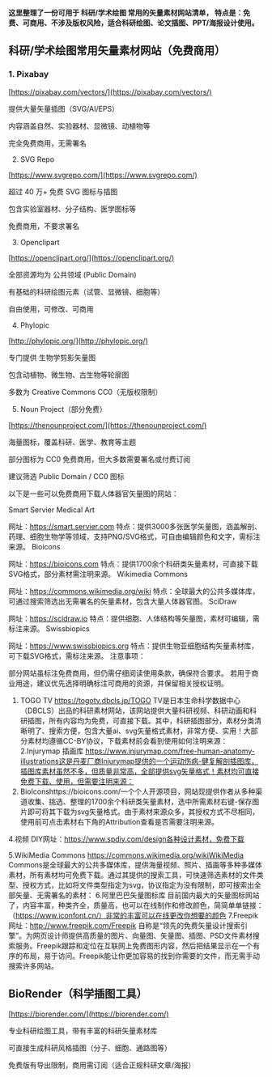 **这里整理了一份可用于 科研/学术绘图 常用的矢量素材网站清单，
特点是：免费、可商用、不涉及版权风险，适合科研绘图、论文插图、PPT/海报设计使用。**

## 科研/学术绘图常用矢量素材网站（免费商用）

### 1. Pixabay

[https://pixabay.com/vectors/](https://pixabay.com/vectors/)

提供大量矢量插图（SVG/AI/EPS）

内容涵盖自然、实验器材、显微镜、动植物等

完全免费商用，无需署名

2. SVG Repo

[https://www.svgrepo.com/](https://www.svgrepo.com/)

超过 40 万+ 免费 SVG 图标与插图

包含实验室器材、分子结构、医学图标等

免费商用，不要求署名

3. Openclipart

[https://openclipart.org/](https://openclipart.org/)

全部资源均为 公共领域 (Public Domain)

有基础的科研绘图元素（试管、显微镜、细胞等）

自由使用，可修改、可商用

4. Phylopic

[http://phylopic.org/](http://phylopic.org/)

专门提供 生物学剪影矢量图

包含动植物、微生物、古生物等轮廓图

多数为 Creative Commons CC0（无版权限制）

5. Noun Project（部分免费）

[https://thenounproject.com/](https://thenounproject.com/)

海量图标，覆盖科研、医学、教育等主题

部分图标为 CC0 免费商用，但大多数需要署名或付费订阅

建议筛选 Public Domain / CC0 图标





以下是一些可以免费商用下载人体器官矢量图的网站：

Smart Servier Medical Art

网址：https://smart.servier.com
特点：提供3000多张医学矢量图，涵盖解剖、药理、细胞生物学等领域，支持PNG/SVG格式，可自由编辑颜色和文字，需标注来源。
Bioicons

网址：https://bioicons.com
特点：提供1700余个科研类矢量素材，可直接下载SVG格式，部分素材需注明来源。
Wikimedia Commons

网址：https://commons.wikimedia.org/wiki
特点：全球最大的公共多媒体库，可通过搜索筛选出无需署名的矢量素材，包含大量人体器官图。
SciDraw

网址：https://scidraw.io
特点：提供细胞、人体结构等矢量图，素材可编辑，需标注来源。
Swissbiopics

网址：https://www.swissbiopics.org
特点：提供生物亚细胞结构矢量素材库，可下载SVG格式，需标注来源。
注意事项：

部分网站虽标注免费商用，但仍需仔细阅读使用条款，确保符合要求。
若用于商业用途，建议优先选择明确标注可商用的资源，并保留相关授权证明。









1. TOGO TV
https://togotv.dbcls.jp/TOGO TV是日本生命科学数据中心（DBCLS）出品的科研素材网站，该网站提供大量科研视频、科研动画和科研插图，所有内容均为免费，可直接下载。其中，科研插图部分，素材分类清晰明了、搜索方便，包含大量ai、svg矢量格式素材，非常方便、实用！大部分素材均遵循CC-BY协议，下载素材前会看到使用如何注明来源：
2.Injurymap 插画库
https://www.injurymap.com/free-human-anatomy-illustrations这是丹麦厂商Injurymap提供的一个运动伤病-健复解剖插图库，插图库素材虽然不多，但质量非常高，全部提供svg矢量格式！素材均可直接免费下载、使用，但需要注明来源：
3. BioIconshttps://bioicons.com/一个个人开源项目，网站现提供作者从多种渠道收集、挑选、整理的1700余个科研类矢量素材，选中所需素材右键-保存图片即可将其下载为svg矢量格式。由于素材来源众多，其授权方式不尽相同，使用前可点击素材右下角的Attribution查看是否需要注明来源。

4.视频 DIY网址：https://www.spdiy.com/design各种设计素材，免费下载

5.WikiMedia Commons
https://commons.wikimedia.org/wikiWikiMedia Commons是全球最大的公共多媒体库，提供海量视频、照片、插画等多种多媒体素材，所有素材均可免费下载。通过其提供的搜索工具，可快速筛选素材的文件类型、授权方式，比如将文件类型指定为svg，协议指定为没有限制，即可搜索出全部矢量、无需署名的素材：
6.阿里巴巴矢量图标库
目前国内最大的矢量图标网站了，内容丰富，种类齐全，质量高，也可以在线制作和修改颜色，简简单单链接：（https://www.iconfont.cn/）非常的丰富可以在线更改你想要的颜色
7.Freepik网址：http://www.freepik.com/Freepik 自称是“领先的免费矢量设计搜索引擎”。为网页设计师提供高质量的图片、向量图、矢量图、插图、PSD文件素材搜索服务。Freepik跟踪和定位在互联网上免费图形内容，然后把结果显示在一个有序的布局，易于访问。Freepik能让你更加容易的找到你需要的文件，而无需手动搜索许多网站。



## BioRender（科学插图工具）

[https://biorender.com/](https://biorender.com/)

专业科研绘图工具，带有丰富的科研矢量素材库

可直接生成科研风格插图（分子、细胞、通路图等）

免费版有导出限制，商用需订阅（适合正规科研文章/海报）






